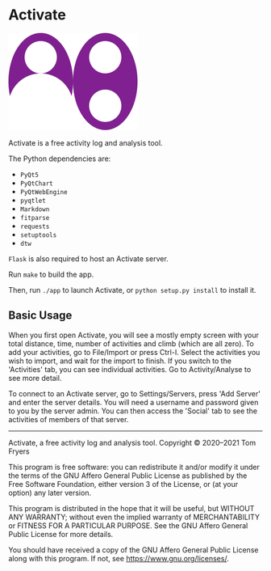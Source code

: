 # Activate

![Icon](activate/resources/icons/icon_cropped.png)

Activate is a free activity log and analysis tool.

The Python dependencies are:

- `PyQt5`
- `PyQtChart`
- `PyQtWebEngine`
- `pyqtlet`
- `Markdown`
- `fitparse`
- `requests`
- `setuptools`
- `dtw`

`Flask` is also required to host an Activate server.

Run `make` to build the app.

Then, run `./app` to launch Activate, or `python setup.py install` to
install it.

## Basic Usage

When you first open Activate, you will see a mostly empty screen with
your total distance, time, number of activities and climb (which are all
zero). To add your activities, go to File/Import or press Ctrl-I. Select
the activities you wish to import, and wait for the import to finish. If
you switch to the 'Activities' tab, you can see individual activities.
Go to Activity/Analyse to see more detail.

To connect to an Activate server, go to Settings/Servers, press 'Add
Server' and enter the server details. You will need a username and
password given to you by the server admin. You can then access the
'Social' tab to see the activities of members of that server.

---

Activate, a free activity log and analysis tool.
Copyright © 2020–2021 Tom Fryers

This program is free software: you can redistribute it and/or modify it
under the terms of the GNU Affero General Public License as published
by the Free Software Foundation, either version 3 of the License, or
(at your option) any later version.

This program is distributed in the hope that it will be useful, but
WITHOUT ANY WARRANTY; without even the implied warranty of
MERCHANTABILITY or FITNESS FOR A PARTICULAR PURPOSE. See the GNU Affero
General Public License for more details.

You should have received a copy of the GNU Affero General Public
License along with this program. If not, see
<https://www.gnu.org/licenses/>.
